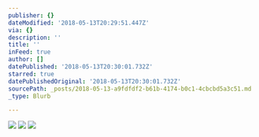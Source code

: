```yaml
---
publisher: {}
dateModified: '2018-05-13T20:29:51.447Z'
via: {}
description: ''
title: ''
inFeed: true
author: []
datePublished: '2018-05-13T20:30:01.732Z'
starred: true
datePublishedOriginal: '2018-05-13T20:30:01.732Z'
sourcePath: _posts/2018-05-13-a9fdfdf2-b61b-4174-b0c1-4cbcbd5a3c51.md
_type: Blurb

---
```

![](https://the-grid-user-content.s3-us-west-2.amazonaws.com/cc25d06c-1d01-4769-949b-8f8fecfe5810.jpg)
![](https://the-grid-user-content.s3-us-west-2.amazonaws.com/25949d5f-744d-4515-9413-948129eeab89.jpg)
![](https://the-grid-user-content.s3-us-west-2.amazonaws.com/8231485c-5ece-47f5-a81e-573cede0ac5f.jpg)